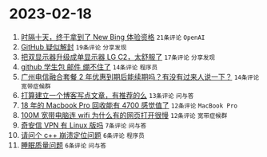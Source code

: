 # 2023-02-18

1. [时隔十天，终于拿到了 New Bing 体验资格](https://www.v2ex.com/t/917107) `21条评论` `OpenAI`
1. [GitHub 疑似解封](https://www.v2ex.com/t/917108) `19条评论` `分享发现`
1. [把双显示器升级成单显示器 LG C2，太舒服了](https://www.v2ex.com/t/917110) `17条评论` `分享发现`
1. [github 学生包 邮件 绷不住了](https://www.v2ex.com/t/917119) `14条评论` `程序员`
1. [广州电信融合套餐 2 年优惠到期后能续期吗？有没有过来人说一下？](https://www.v2ex.com/t/917118) `14条评论` `宽带症候群`
1. [打算建立一个博客写点文章，有推荐的么](https://www.v2ex.com/t/917124) `13条评论` `问与答`
1. [18 年的 Macbook Pro 回收能有 4700 感觉值了](https://www.v2ex.com/t/917116) `12条评论` `MacBook Pro`
1. [100M 宽带电脑连 wifi 为什么有的网页打开很慢](https://www.v2ex.com/t/917115) `12条评论` `宽带症候群`
1. [奇安信 VPN 有 Linux 版吗](https://www.v2ex.com/t/917112) `7条评论` `问与答`
1. [请问个 c++ 崩溃定位问题](https://www.v2ex.com/t/917130) `6条评论` `程序员`
1. [睡眠质量问题](https://www.v2ex.com/t/917120) `6条评论` `问与答`
